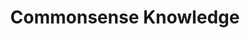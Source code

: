 ---
types: "word"

title: "Commonsense Knowledge"

categories: ['']

tags: ['Commonsense', 'Knowledge']

arabic: 'المعرفة الفطرية'

arexps: []

enwords: ['Commonsense Knowledge']

enexps: []

arlexicons: 'ع'

enlexicons: 'C'

authors: ['Ruqayya Roshdy']

translators: ['']

citations: 'العربية والذكاء الاصطناعي'

sources: 'مركز الملك عبدالله بن عبدالعزيز الدولي لخدمة اللغة العربية'

word: "true"

slug: ""
---
